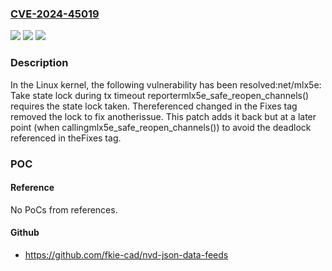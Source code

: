 ### [CVE-2024-45019](https://cve.mitre.org/cgi-bin/cvename.cgi?name=CVE-2024-45019)
![](https://img.shields.io/static/v1?label=Product&message=Linux&color=blue)
![](https://img.shields.io/static/v1?label=Version&message=514232495aa5%3C%2003d3734bd692%20&color=brighgreen)
![](https://img.shields.io/static/v1?label=Vulnerability&message=n%2Fa&color=brighgreen)

### Description

In the Linux kernel, the following vulnerability has been resolved:net/mlx5e: Take state lock during tx timeout reportermlx5e_safe_reopen_channels() requires the state lock taken. Thereferenced changed in the Fixes tag removed the lock to fix anotherissue. This patch adds it back but at a later point (when callingmlx5e_safe_reopen_channels()) to avoid the deadlock referenced in theFixes tag.

### POC

#### Reference
No PoCs from references.

#### Github
- https://github.com/fkie-cad/nvd-json-data-feeds

